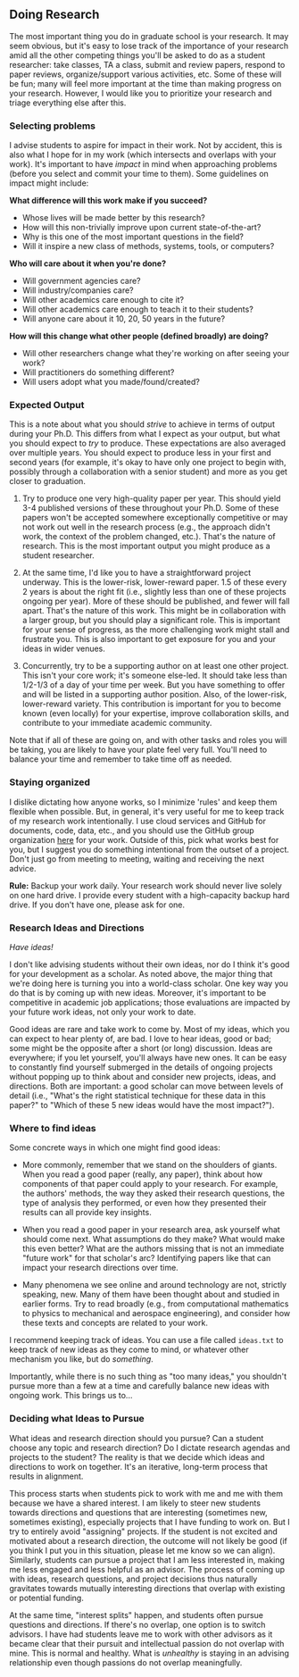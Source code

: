 ## Doing Research

The most important thing you do in graduate school is your research.
It may seem obvious, but it's easy to lose track of the importance of your research amid all the other competing things you'll be asked to do as a student researcher: take classes, TA a class, submit and review papers, respond to paper reviews, organize/support various activities, etc.
Some of these will be fun; many will feel more important at the time than making progress on your research.
However, I would like you to prioritize your research and triage everything else after this.

<!-- START doctoc generated TOC please keep comment here to allow auto update -->
<!-- DON'T EDIT THIS SECTION, INSTEAD RE-RUN doctoc TO UPDATE -->
<!-- END doctoc generated TOC please keep comment here to allow auto update -->

### Selecting problems

I advise students to aspire for impact in their work.
Not by accident, this is also what I hope for in my work (which intersects and overlaps with your work).
It's important to have _impact_ in mind when approaching problems (before you select and commit your time to them).
Some guidelines on impact might include:

**What difference will this work make if you succeed?** 
- Whose lives will be made better by this research?
- How will this non-trivially improve upon current state-of-the-art?
- Why is this one of the most important questions in the field?
- Will it inspire a new class of methods, systems, tools, or computers?


**Who will care about it when you're done?**
- Will government agencies care?
- Will industry/companies care?
- Will other academics care enough to cite it?
- Will other academics care enough to teach it to their students?
- Will anyone care about it 10, 20, 50 years in the future?

**How will this change what other people (defined broadly) are doing?**
- Will other researchers change what they're working on after seeing your work?
- Will practitioners do something different?
- Will users adopt what you made/found/created?

### Expected Output

This is a note about what you should _strive_ to achieve in terms of output during your Ph.D.
This differs from what I expect as your output, but what you should expect to _try_ to produce.
These expectations are also averaged over multiple years.
You should expect to produce less in your first and second years (for example, it's okay to have only one project to begin with, possibly through a collaboration with a senior student) and more as you get closer to graduation.

1. Try to produce one very high-quality paper per year.
This should yield 3-4 published versions of these throughout your Ph.D.
Some of these papers won't be accepted somewhere exceptionally competitive or may not work out well in the research process (e.g., the approach didn't work, the context of the problem changed, etc.).
That's the nature of research.
This is the most important output you might produce as a student researcher.

2. At the same time, I'd like you to have a straightforward project underway.
This is the lower-risk, lower-reward paper.
1.5 of these every 2 years is about the right fit (i.e., slightly less than one of these projects ongoing per year).
More of these should be published, and fewer will fall apart.
That's the nature of this work.
This might be in collaboration with a larger group, but you should play a significant role.
This is important for your sense of progress, as the more challenging work might stall and frustrate you.
This is also important to get exposure for you and your ideas in wider venues.

3. Concurrently, try to be a supporting author on at least one other project.
This isn't your core work; it's someone else-led.
It should take less than 1/2-1/3 of a day of your time per week.
But you have something to offer and will be listed in a supporting author position.
Also, of the lower-risk, lower-reward variety.
This contribution is important for you to become known (even locally) for your expertise, improve collaboration skills, and contribute to your immediate academic community.

Note that if all of these are going on, and with other tasks and roles you will be taking, you are likely to have your plate feel very full.
You'll need to balance your time and remember to take time off as needed.

### Staying organized

I dislike dictating how anyone works, so I minimize 'rules' and keep them flexible when possible.
But, in general, it's very useful for me to keep track of my research work intentionally.
I use cloud services and GitHub for documents, code, data, etc., and you should use the GitHub group organization [here](https://github.com/comp-physics/) for your work.
Outside of this, pick what works best for you, but I suggest you do something intentional from the outset of a project.
Don't just go from meeting to meeting, waiting and receiving the next advice.

**Rule:**
Backup your work daily.
Your research work should never live solely on one hard drive.
I provide every student with a high-capacity backup hard drive.
If you don't have one, please ask for one.

### Research Ideas and Directions

_Have ideas!_

I don't like advising students without their own ideas, nor do I think it's good for your development as a scholar.
As noted above, the major thing that we're doing here is turning you into a world-class scholar.
One key way you do that is by coming up with new ideas.
Moreover, it's important to be competitive in academic job applications; those evaluations are impacted by your future work ideas, not only your work to date.

Good ideas are rare and take work to come by.
Most of my ideas, which you can expect to hear plenty of, are bad.
I love to hear ideas, good or bad; some might be the opposite after a short (or long) discussion.
Ideas are everywhere; if you let yourself, you'll always have new ones.
It can be easy to constantly find yourself submerged in the details of ongoing projects without popping up to think about and consider new projects, ideas, and directions.
Both are important: a good scholar can move between levels of detail (i.e., "What's the right statistical technique for these data in this paper?" to "Which of these 5 new ideas would have the most impact?").

### Where to find ideas

Some concrete ways in which one might find good ideas:

* More commonly, remember that we stand on the shoulders of giants.
When you read a good paper (really, any paper), think about how components of that paper could apply to your research.
For example, the authors' methods, the way they asked their research questions, the type of analysis they performed, or even how they presented their results can all provide key insights.

* When you read a good paper in your research area, ask yourself what should come next.
What assumptions do they make?
What would make this even better?
What are the authors missing that is not an immediate "future work"  for that scholar's arc?
Identifying papers like that can impact your research directions over time.

* Many phenomena we see online and around technology are not, strictly speaking, new.
Many of them have been thought about and studied in earlier forms.
Try to read broadly (e.g., from computational mathematics to physics to mechanical and aerospace engineering), and consider how these texts and concepts are related to your work.

I recommend keeping track of ideas.
You can use a file called `ideas.txt` to keep track of new ideas as they come to mind, or whatever other mechanism you like, but do _something_.

Importantly, while there is no such thing as "too many ideas," you shouldn't pursue more than a few at a time and carefully balance new ideas with ongoing work.
This brings us to...

### Deciding what Ideas to Pursue

What ideas and research direction should you pursue?
Can a student choose any topic and research direction?
Do I dictate research agendas and projects to the student?
The reality is that we decide which ideas and directions to work on together.
It's an iterative, long-term process that results in alignment.

This process starts when students pick to work with me and me with them because we have a shared interest.
I am likely to steer new students towards directions and questions that are interesting (sometimes new, sometimes existing), especially projects that I have funding to work on.
But I try to entirely avoid "assigning" projects. 
If the student is not excited and motivated about a research direction, the outcome will not likely be good (if you think I put you in this situation, please let me know so we can align).
Similarly, students can pursue a project that I am less interested in, making me less engaged and less helpful as an advisor.
The process of coming up with ideas, research questions, and project decisions thus naturally gravitates towards mutually interesting directions that overlap with existing or potential funding.

At the same time, "interest splits" happen, and students often pursue questions and directions.
If there's no overlap, one option is to switch advisors.
I have had students leave me to work with other advisors as it became clear that their pursuit and intellectual passion do not overlap with mine.
This is normal and healthy. 
What is _unhealthy_ is staying in an advising relationship even though passions do not overlap meaningfully.
